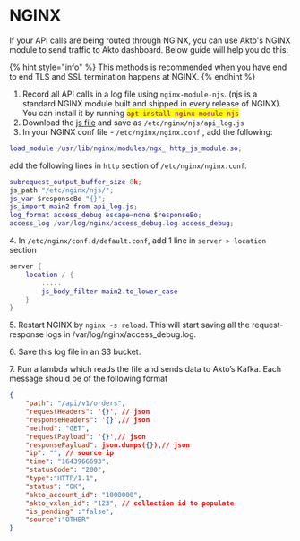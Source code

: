 # NGINX

If your API calls are being routed through NGINX, you can use Akto's NGINX module to send traffic to Akto dashboard. Below guide will help you do this:

{% hint style="info" %}
This methods is recommended when you have end to end TLS and SSL termination happens at NGINX.
{% endhint %}

1. Record all API calls in a log file using `nginx-module-njs`. (njs is a standard NGINX module built and shipped in every release of NGINX). You can install it by running <mark style="color:purple;">`apt install nginx-module-njs`</mark>
2. Download the [js file](https://raw.githubusercontent.com/akto-api-security/nginx-middleware/master/api\_log.js) and save as `/etc/nginx/njs/api_log.js`
3. In your NGINX conf file - `/etc/nginx/nginx.conf` , add the following:

```lua
load_module /usr/lib/nginx/modules/ngx_ http_js_module.so;
```

add the following lines in `http` section of `/etc/nginx/nginx.conf`:&#x20;

```lua
subrequest_output_buffer_size 8k;
js_path "/etc/nginx/njs/";
js_var $responseBo "{}";
js_import main2 from api_log.js;
log_format access_debug escape=none $responseBo;
access_log /var/log/nginx/access_debug.log access_debug;
```

4\. In `/etc/nginx/conf.d/default.conf`, add 1 line in `server > location` section

```lua
server {
    location / {
        .....
        js_body_filter main2.to_lower_case
    }
}
```

5\. Restart NGINX by `nginx -s reload`. This will start saving all the request-response logs in /var/log/nginx/access\_debug.log.&#x20;

6\. Save this log file in an S3 bucket.

7\. Run a lambda which reads the file and sends data to Akto’s Kafka. Each message should be of the following format

```json
{
	"path": "/api/v1/orders",
	"requestHeaders": '{}', // json
	"responseHeaders": '{}',// json 
	"method": "GET",
	"requestPayload": '{}',// json 
	"responsePayload": json.dumps({}),// json 
	"ip": "", // source ip
	"time": "1643966693", 
	"statusCode": "200",
	"type":"HTTP/1.1",
	"status": "OK",
	"akto_account_id": "1000000", 
	"akto_vxlan_id": "123", // collection id to populate 
	"is_pending" :"false",
	"source":"OTHER"
}
```

